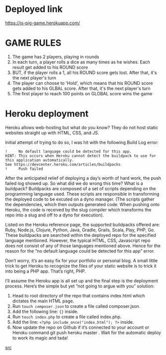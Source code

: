 # Deployed link
https://js-pig-game.herokuapp.com/

# GAME RULES

1. The game has 2 players, playing in rounds
2. In each turn, a player rolls a dice as many times as he wishes. Each result get added to his ROUND score
3. BUT, if the player rolls a 1, all his ROUND score gets lost. After that, it's the next player's turn
4. The player can choose to 'Hold', which means that his ROUND score gets added to his GLBAL score. After that, it's the next player's turn
5. The first player to reach 100 points on GLOBAL score wins the game

# Heroku deployment

Heroku allows web-hosting but what do you know? They do not host static websites straight up with HTML, CSS, and JS.

Initial attempt of trying to do so, I was hit with the following Build Log error:

```
!     No default language could be detected for this app.
HINT: This occurs when Heroku cannot detect the buildpack to use for this application automatically.
See https://devcenter.heroku.com/articles/buildpacks
!     Push failed
```

After the anticipated relief of deploying a day’s worth of hard work, the push failed log showed up. So what did we do wrong this time? What is a buildpack? Buildpacks are composed of a set of scripts depending on the programming language used. These scripts are responsible in transforming the deployed code to be excuted on a dyno manager. (The scripts gather the dependencies, which then outputs generated code. When pushing onto Heroku, the code is received by the slug compiler which transforms the repo into a slug and off to a dyno for execution).

Listed on the Heroku reference page, the supported buildpacks offered are: Ruby, Node.js, Clojure, Python, Java, Gradle, Grails, Scala, Play, PHP, Go. These buildpacks are searched within the deployed repo for the specified language mentioned. However, the typical HTML, CSS, Javascript repo does not consist of any of those languages mentioned above. Hence for the reason for the “no default language could be detected for this app” error.

Don’t worry, it’s an easy fix for your portfolio or personal blog. A small little trick to get Heroku to recognize the files of your static website is to trick it into being a PHP app. That’s right, PHP.

I’ll assume the Heroku app is all set up and the final step is the deployment process. Here’s the simple but yet “not going to argue with you” solution:

1. Head to root directory of the repo that contains index.html which dictates the main HTML page.
2. Run `touch composer.json` to create a file called composer.json.
3. Add the following line: `{}` inside.
4. Run `touch index.php` to create a file called index.php.
5. Add the line: `<?php include_once("index.html"); ?>` inside.
6. Now update the repo on Github if it’s connected to your account or Heroku command git push heroku master . Wait for the automatic deploy to work its magic and tada!

[src](https://medium.com/@winnieliang/how-to-run-a-simple-html-css-javascript-application-on-heroku-4e664c541b0b)
